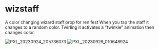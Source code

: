 # wizstaff
A color changing wizard staff prop for ren fest
When you tap the staff it changes to a random color.
Twirling it activates a "twinkle" animation then changes color.

![PXL_20230924_205736073](https://github.com/enzosupreme/wizstaff/assets/38119453/6e483b4a-6dd2-4c69-ace5-928fa0fd71fa)
![PXL_20230926_010648924](https://github.com/enzosupreme/wizstaff/assets/38119453/5092e378-ea46-4ce5-8fc0-e80e79bd42e1)
